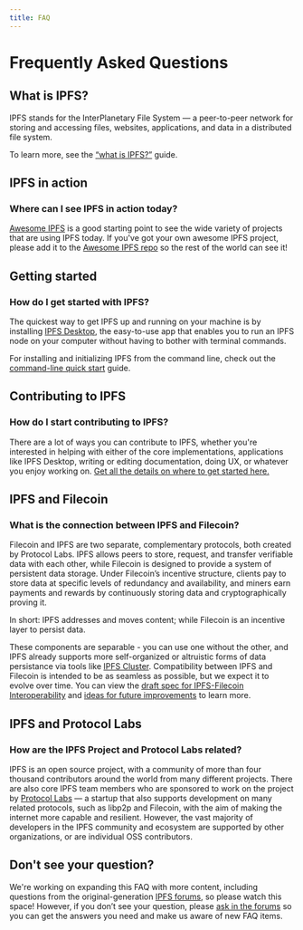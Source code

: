 ```yaml
---
title: FAQ
---
```


# Frequently Asked Questions

## What is IPFS?

IPFS stands for the InterPlanetary File System — a peer-to-peer network for storing and accessing files, websites, applications, and data in a distributed file system.

To learn more, see the [“what is IPFS?”](/essentials/what-is-ipfs) guide.

## IPFS in action

### Where can I see IPFS in action today?

[Awesome IPFS](https://awesome.ipfs.io/) is a good starting point to see the wide variety of projects that are using IPFS today. If you've got your own awesome IPFS project, please add it to the [Awesome IPFS repo](https://github.com/ipfs/awesome-ipfs) so the rest of the world can see it!

## Getting started

### How do I get started with IPFS?

The quickest way to get IPFS up and running on your machine is by installing [IPFS Desktop](https://github.com/ipfs-shipyard/ipfs-desktop), the easy-to-use app that enables you to run an IPFS node on your computer without having to bother with terminal commands.

For installing and initializing IPFS from the command line, check out the [command-line quick start](/how-to/command-line-quick-start/) guide.

## Contributing to IPFS

### How do I start contributing to IPFS?

There are a lot of ways you can contribute to IPFS, whether you're interested in helping with either of the core implementations, applications like IPFS Desktop, writing or editing documentation, doing UX, or whatever you enjoy working on. [Get all the details on where to get started here.](/project/contribute/)

## IPFS and Filecoin

### What is the connection between IPFS and Filecoin?

Filecoin and IPFS are two separate, complementary protocols, both created by Protocol Labs. IPFS allows peers to store, request, and transfer verifiable data with each other, while Filecoin is designed to provide a system of persistent data storage. Under Filecoin’s incentive structure, clients pay to store data at specific levels of redundancy and availability, and miners earn payments and rewards by continuously storing data and cryptographically proving it.

In short: IPFS addresses and moves content; while Filecoin is an incentive layer to persist data.

These components are separable - you can use one without the other, and IPFS already supports more self-organized or altruistic forms of data persistance via tools like [IPFS Cluster](https://cluster.ipfs.io/). Compatibility between IPFS and Filecoin is intended to be as seamless as possible, but we expect it to evolve over time. You can view the [draft spec for IPFS-Filecoin Interoperability](https://github.com/filecoin-project/specs/issues/143) and [ideas for future improvements](https://github.com/filecoin-project/specs/issues/144) to learn more.

## IPFS and Protocol Labs

### How are the IPFS Project and Protocol Labs related?

IPFS is an open source project, with a community of more than four thousand contributors around the world from many different projects. There are also core IPFS team members who are sponsored to work on the project by [Protocol Labs](https://protocol.ai/) — a startup that also supports development on many related protocols, such as libp2p and Filecoin, with the aim of making the internet more capable and resilient. However, the vast majority of developers in the IPFS community and ecosystem are supported by other organizations, or are individual OSS contributors.

## Don't see your question?

We're working on expanding this FAQ with more content, including questions from the original-generation [IPFS forums](https://discuss.ipfs.io/c/help/Old-FAQ), so please watch this space! However, if you don’t see your question, please [ask in the forums](https://discuss.ipfs.io/) so you can get the answers you need and make us aware of new FAQ items.
